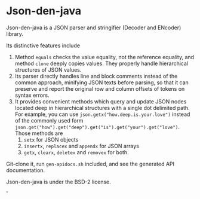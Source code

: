 Json-den-java
=============
Json-den-java is a JSON parser and stringifier (Decoder and ENcoder) library.

Its distinctive features include

1. Method `equals` checks the value equality, not the reference equality, and method `clone` deeply copies values.
    They properly handle hierarchical structures of JSON values.
2. Its parser directly handles line and block comments instead of the common approach,
    minifying JSON texts before parsing,
    so that it can preserve and report the original row and column offsets of tokens on syntax errors.
3. It provides convenient methods which query and update JSON nodes located deep in hierarchical structures
    with a single dot delimited path.
    For example, you can use `json.getx("how.deep.is.your.love")` instead of the commonly used form
    `json.get("how").get("deep").get("is").get("your").get("love")`.
    Those methods are
    1. `setx` for JSON objects
    2. `insertx`, `replacex` and `appendx` for JSON arrays
    3. `getx`, `clearx`, `deletex` and `removex` for both.

Git-clone it, run `gen-apidocs.sh` included, and see the generated API documentation.

Json-den-java is under the BSD-2 license.

'
